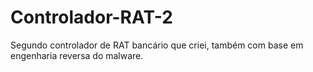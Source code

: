 # Controlador-RAT-2
Segundo controlador de RAT bancário que criei, também com base em engenharia reversa do malware.
